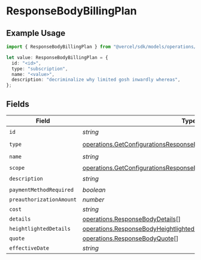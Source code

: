 # ResponseBodyBillingPlan

## Example Usage

```typescript
import { ResponseBodyBillingPlan } from "@vercel/sdk/models/operations/getconfigurations.js";

let value: ResponseBodyBillingPlan = {
  id: "<id>",
  type: "subscription",
  name: "<value>",
  description: "decriminalize why limited gosh inwardly whereas",
};
```

## Fields

| Field                                                                                                                                                      | Type                                                                                                                                                       | Required                                                                                                                                                   | Description                                                                                                                                                |
| ---------------------------------------------------------------------------------------------------------------------------------------------------------- | ---------------------------------------------------------------------------------------------------------------------------------------------------------- | ---------------------------------------------------------------------------------------------------------------------------------------------------------- | ---------------------------------------------------------------------------------------------------------------------------------------------------------- |
| `id`                                                                                                                                                       | *string*                                                                                                                                                   | :heavy_check_mark:                                                                                                                                         | N/A                                                                                                                                                        |
| `type`                                                                                                                                                     | [operations.GetConfigurationsResponseBodyIntegrationsResponse200Type](../../models/operations/getconfigurationsresponsebodyintegrationsresponse200type.md) | :heavy_check_mark:                                                                                                                                         | N/A                                                                                                                                                        |
| `name`                                                                                                                                                     | *string*                                                                                                                                                   | :heavy_check_mark:                                                                                                                                         | N/A                                                                                                                                                        |
| `scope`                                                                                                                                                    | [operations.GetConfigurationsResponseBodyScope](../../models/operations/getconfigurationsresponsebodyscope.md)                                             | :heavy_minus_sign:                                                                                                                                         | N/A                                                                                                                                                        |
| `description`                                                                                                                                              | *string*                                                                                                                                                   | :heavy_check_mark:                                                                                                                                         | N/A                                                                                                                                                        |
| `paymentMethodRequired`                                                                                                                                    | *boolean*                                                                                                                                                  | :heavy_minus_sign:                                                                                                                                         | N/A                                                                                                                                                        |
| `preauthorizationAmount`                                                                                                                                   | *number*                                                                                                                                                   | :heavy_minus_sign:                                                                                                                                         | N/A                                                                                                                                                        |
| `cost`                                                                                                                                                     | *string*                                                                                                                                                   | :heavy_minus_sign:                                                                                                                                         | N/A                                                                                                                                                        |
| `details`                                                                                                                                                  | [operations.ResponseBodyDetails](../../models/operations/responsebodydetails.md)[]                                                                         | :heavy_minus_sign:                                                                                                                                         | N/A                                                                                                                                                        |
| `heightlightedDetails`                                                                                                                                     | [operations.ResponseBodyHeightlightedDetails](../../models/operations/responsebodyheightlighteddetails.md)[]                                               | :heavy_minus_sign:                                                                                                                                         | N/A                                                                                                                                                        |
| `quote`                                                                                                                                                    | [operations.ResponseBodyQuote](../../models/operations/responsebodyquote.md)[]                                                                             | :heavy_minus_sign:                                                                                                                                         | N/A                                                                                                                                                        |
| `effectiveDate`                                                                                                                                            | *string*                                                                                                                                                   | :heavy_minus_sign:                                                                                                                                         | N/A                                                                                                                                                        |